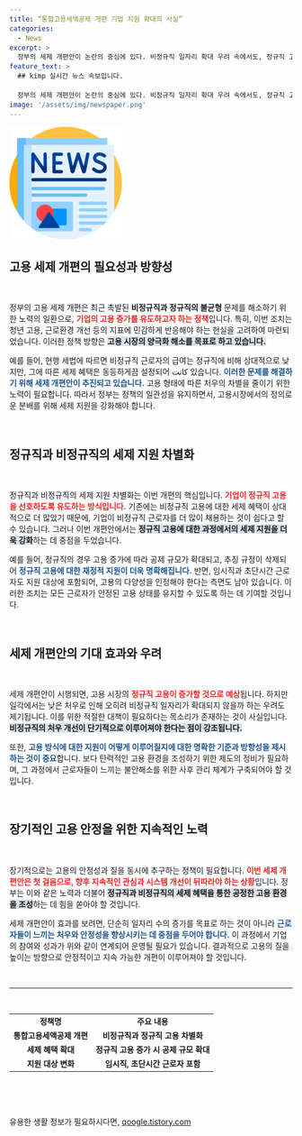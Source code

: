 ```yaml
---
title: “통합고용세액공제 개편 기업 지원 확대의 사실”
categories:
  - News
excerpt: >
  정부의 세제 개편안이 논란의 중심에 있다. 비정규직 일자리 확대 우려 속에서도, 정규직 고용 증가에 대한 지원을 확대한다는 이 정책의 진실은 무엇일까? 클릭해서 확인해보세요!
feature_text: >
  ## kimp 실시간 뉴스 속보입니다.

  정부의 세제 개편안이 논란의 중심에 있다. 비정규직 일자리 확대 우려 속에서도, 정규직 고용 증가에 대한 지원을 확대한다는 이 정책의 진실은 무엇일까? 클릭해서 확인해보세요!
image: '/assets/img/newspaper.png'
---
```


<p><img src="/assets/img/newspaper.png" alt="kimplant 속보" /></p>

<h2 data-ke-size="size26">고용 세제 개편의 필요성과 방향성</h2>

<p data-ke-size="size16">&nbsp;</p>

<p>정부의 고용 세제 개편은 최근 촉발된 <strong>비정규직과 정규직의 불균형</strong> 문제를 해소하기 위한 노력의 일환으로, <b><span style="color: #ee2323;">기업의 고용 증가를 유도하고자 하는 정책</span></b>입니다. 특히, 이번 조치는 청년 고용, 근로환경 개선 등의 지표에 민감하게 반응해야 하는 현실을 고려하여 마련되었습니다. 이러한 정책 방향은 <b><span style="background-color: #21538527;">고용 시장의 양극화 해소를 목표로 하고 있습니다.</span></b> </p>

<p>예를 들어, 현행 세법에 따르면 비정규직 근로자의 급여는 정규직에 비해 상대적으로 낮지만, 그에 따른 세제 혜택은 동등하게끔 설정되어 كانت 있습니다. <b><span style="color: #1a5490;">이러한 문제를 해결하기 위해 세제 개편안이 추진되고 있습니다.</span></b> 고용 형태에 따른 처우의 차별을 줄이기 위한 노력이 필요합니다. 따라서 정부는 정책의 일관성을 유지하면서, 고용시장에서의 정의로운 분배를 위해 세제 지원을 강화해야 합니다.</p>

<p data-ke-size="size16">&nbsp;</p>

<h2 data-ke-size="size26">정규직과 비정규직의 세제 지원 차별화</h2>

<p data-ke-size="size16">&nbsp;</p>

<p>정규직과 비정규직의 세제 지원 차별화는 이번 개편의 핵심입니다. <b><span style="color: #ee2323;">기업이 정규직 고용을 선호하도록 유도하는 방식입니다.</span></b> 기존에는 비정규직 고용에 대한 세제 혜택이 상대적으로 더 많았기 때문에, 기업이 비정규직 근로자를 더 많이 채용하는 것이 쉽다고 할 수 있습니다. 그러나 이번 개편안에서는 <b><span style="background-color: #21538527;">정규직 고용에 대한 과정에서의 세제 지원을 더욱 강화</span></b>하는 데 중점을 두었습니다.</p>

<p>예를 들어, 정규직의 경우 고용 증가에 따라 공제 규모가 확대되고, 추징 규정이 삭제되어 <b><span style="color: #1a5490;">정규직 고용에 대한 재정적 지원이 더욱 명확해집니다.</span></b> 반면, 임시직과 초단시간 근로자도 지원 대상에 포함되어, 고용의 다양성을 인정해야 한다는 측면도 남아 있습니다. 이러한 조치는 모든 근로자가 안정된 고용 상태를 유지할 수 있도록 하는 데 기여할 것입니다.</p>

<p data-ke-size="size16">&nbsp;</p>

<h2 data-ke-size="size26">세제 개편안의 기대 효과와 우려</h2>

<p data-ke-size="size16">&nbsp;</p>

<p>세제 개편안이 시행되면, 고용 시장의 <b><span style="color: #ee2323;">정규직 고용이 증가할 것으로 예상</span></b>됩니다. 하지만 일각에서는 낮은 처우로 인해 오히려 비정규직 일자리가 확대되지 않을까 하는 우려도 제기됩니다. 이를 위한 적절한 대책이 필요하다는 목소리가 존재하는 것이 사실입니다. <b><span style="background-color: #21538527;">비정규직의 처우 개선이 단기적으로 이루어져야 한다는 점이 강조됩니다.</span></b></p>

<p>또한, <b><span style="color: #1a5490;">고용 방식에 대한 지원이 어떻게 이루어질지에 대한 명확한 기준과 방향성을 제시하는 것이 중요</span></b>합니다. 보다 탄력적인 고용 환경을 조성하기 위한 제도의 정비가 필요하며, 그 과정에서 근로자들이 느끼는 불안해소를 위한 사후 관리 체계가 구축되어야 할 것입니다. </p>

<p data-ke-size="size16">&nbsp;</p>

<h2 data-ke-size="size26">장기적인 고용 안정을 위한 지속적인 노력</h2>

<p data-ke-size="size16">&nbsp;</p>

<p>장기적으로는 고용의 안정성과 질을 동시에 추구하는 정책이 필요합니다. <b><span style="color: #ee2323;">이번 세제 개편안은 첫 걸음으로, 향후 지속적인 관심과 시스템 개선이 뒤따라야 하는 상황</span></b>입니다. 정부는 이와 같은 노력과 더불어 <b><span style="background-color: #21538527;">정규직과 비정규직의 세제 혜택을 통한 공정한 고용 환경을 조성</span></b>하는 데 힘을 쏟아야 할 것입니다.</p>

<p>세제 개편안이 효과를 보려면, 단순히 일자리 수의 증가를 목표로 하는 것이 아니라 <b><span style="color: #1a5490;">근로자들이 느끼는 처우와 안정성을 향상시키는 데 중점을 두어야 합니다.</span></b> 이 과정에서 기업의 참여와 성과가 위와 같이 연계되어 운영될 필요가 있습니다. 결과적으로 고용의 질을 높이는 방향으로 안정적이고 지속 가능한 개편이 이루어져야 할 것입니다.</p>

<p data-ke-size="size16">&nbsp;</p>

<hr>

<p data-ke-size="size16">&nbsp;</p>

<table style="width: 100%; border-collapse: collapse; margin-bottom: 1rem;">
   <tbody>
      <tr>
         <td style="text-align: center; height: 17px;"><b>정책명</b></td>
         <td style="text-align: center; height: 17px;"><b>주요 내용</b></td>
      </tr>
      <tr>
         <td style="text-align: center; height: 17px;"><b>통합고용세액공제 개편</b></td>
         <td style="text-align: center; height: 17px;"><b>비정규직과 정규직 고용 차별화</b></td>
      </tr>
      <tr>
         <td style="text-align: center; height: 17px;"><b>세제 혜택 확대</b></td>
         <td style="text-align: center; height: 17px;"><b>정규직 고용 증가 시 공제 규모 확대</b></td>
      </tr>
      <tr>
         <td style="text-align: center; height: 17px;"><b>지원 대상 변화</b></td>
         <td style="text-align: center; height: 17px;"><b>임시직, 초단시간 근로자 포함</b></td>
      </tr>
   </tbody>
</table>

<p data-ke-size="size16">&nbsp;</p>

<p data-ke-size="size16">&nbsp;</p>
유용한 생활 정보가 필요하시다면, <a href="https://qoogle.tistory.com" rel="dofollow">qoogle.tistory.com</a>


